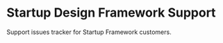 Startup Design Framework Support
===============

Support issues tracker for Startup Framework customers.
